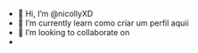 - 👋 Hi, I’m @nicollyXD   
- 🌱 I’m currently learn como criar um perfil aquii
- 💞️ I’m looking to collaborate on 
-

<!---
nicollyXD/nicollyXD is a ✨ special ✨ repository because its `README.md` (this file) appears on your GitHub profile.
You can click the Preview link to take a look at your changes.
--->
